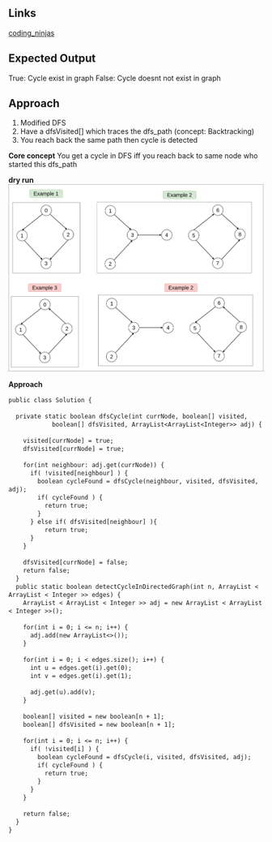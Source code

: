 ## Links
[coding_ninjas](https://www.codingninjas.com/codestudio/problems/1062626)

## Expected Output
True: Cycle exist in graph
False: Cycle doesnt not exist in graph

## Approach
1. Modified DFS
2. Have a dfsVisited[] which traces the dfs_path (concept: Backtracking)
3. You reach back the same path then cycle is detected

**Core concept**
You get a cycle in DFS iff you reach back to same node who started this dfs_path

**dry run**
![image](../../images/topological-sort.png)

**Approach**
```
public class Solution {

  private static boolean dfsCycle(int currNode, boolean[] visited, 
            boolean[] dfsVisited, ArrayList<ArrayList<Integer>> adj) {

    visited[currNode] = true;
    dfsVisited[currNode] = true;

    for(int neighbour: adj.get(currNode)) {
      if( !visited[neighbour] ) {
        boolean cycleFound = dfsCycle(neighbour, visited, dfsVisited, adj);
        if( cycleFound ) {
          return true;
        }
      } else if( dfsVisited[neighbour] ){
          return true;
      }
    }

    dfsVisited[currNode] = false;
    return false;
  }
  public static boolean detectCycleInDirectedGraph(int n, ArrayList < ArrayList < Integer >> edges) {
    ArrayList < ArrayList < Integer >> adj = new ArrayList < ArrayList < Integer >>();

    for(int i = 0; i <= n; i++) {
      adj.add(new ArrayList<>());
    }

    for(int i = 0; i < edges.size(); i++) {
      int u = edges.get(i).get(0);
      int v = edges.get(i).get(1);

      adj.get(u).add(v);
    }

    boolean[] visited = new boolean[n + 1];
    boolean[] dfsVisited = new boolean[n + 1];

    for(int i = 0; i <= n; i++) {
      if( !visited[i] ) {
        boolean cycleFound = dfsCycle(i, visited, dfsVisited, adj);
        if( cycleFound ) {
          return true;
        }
      }
    }

    return false;
  }
}
```